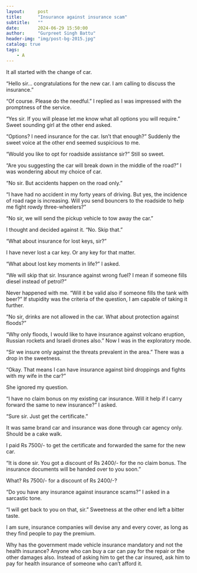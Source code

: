 ```yaml
---
layout:     post
title:      "Insurance against insurance scam"
subtitle:   ""
date:       2024-06-29 15:50:00
author:     "Gurpreet Singh Battu"
header-img: "img/post-bg-2015.jpg"
catalog: true
tags:
    - A
---
```


It all started with the change of car.

“Hello sir… congratulations for the new car. I am calling to discuss the insurance.”

“Of course. Please do the needful.” I replied as I was impressed with the promptness of the service.

“Yes sir. If you will please let me know what all options you will require.” Sweet sounding girl at the other end asked.

“Options? I need insurance for the car. Isn’t that enough?” Suddenly the sweet voice at the other end seemed suspicious to me.

“Would you like to opt for roadside assistance sir?” Still so sweet.

“Are you suggesting the car will break down in the middle of the road?” I was wondering about my choice of car.

“No sir. But accidents happen on the road only.”

“I have had no accident in my forty years of driving. But yes, the incidence of road rage is increasing. Will you send bouncers to the roadside to help me fight rowdy three-wheelers?”

“No sir, we will send the pickup vehicle to tow away the car.”

I thought and decided against it. “No. Skip that.”

“What about insurance for lost keys, sir?”

I have never lost a car key. Or any key for that matter.

“What about lost key moments in life?” I asked.

“We will skip that sir. Insurance against wrong fuel? I mean if someone fills diesel instead of petrol?”

Never happened with me. “Will it be valid also if someone fills the tank with beer?” If stupidity was the criteria of the question, I am capable of taking it further.

“No sir, drinks are not allowed in the car. What about protection against floods?”

“Why only floods, I would like to have insurance against volcano eruption, Russian rockets and Israeli drones also.” Now I was in the exploratory mode.

“Sir we insure only against the threats prevalent in the area.” There was a drop in the sweetness.

“Okay. That means I can have insurance against bird droppings and fights with my wife in the car?”

She ignored my question.

“I have no claim bonus on my existing car insurance. Will it help if I carry forward the same to new insurance?” I asked.

“Sure sir. Just get the certificate.”

It was same brand car and insurance was done through car agency only. Should be a cake walk.

I paid Rs 7500/- to get the certificate and forwarded the same for the new car.

“It is done sir. You got a discount of Rs 2400/- for the no claim bonus. The insurance documents will be handed over to you soon.”

What? Rs 7500/- for a discount of Rs 2400/-?

“Do you have any insurance against insurance scams?” I asked in a sarcastic tone.

“I will get back to you on that, sir.” Sweetness at the other end left a bitter taste.

I am sure, insurance companies will devise any and every cover, as long as they find people to pay the premium.

Why has the government made vehicle insurance mandatory and not the health insurance? Anyone who can buy a car can pay for the repair or the other damages also. Instead of asking him to get the car insured, ask him to pay for health insurance of someone who can’t afford it.
